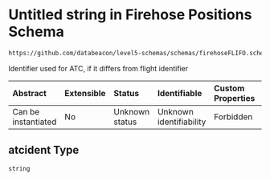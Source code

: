 # Untitled string in Firehose Positions Schema

```txt
https://github.com/databeacon/level5-schemas/schemas/firehoseFLIFO.schema.json#/properties/atcident
```

Identifier used for ATC, if it differs from flight identifier

| Abstract            | Extensible | Status         | Identifiable            | Custom Properties | Additional Properties | Access Restrictions | Defined In                                                                                        |
| :------------------ | :--------- | :------------- | :---------------------- | :---------------- | :-------------------- | :------------------ | :------------------------------------------------------------------------------------------------ |
| Can be instantiated | No         | Unknown status | Unknown identifiability | Forbidden         | Allowed               | none                | [firehosePositions.schema.json\*](../../out/firehosePositions.schema.json "open original schema") |

## atcident Type

`string`
